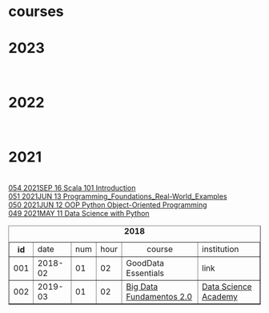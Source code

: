 # courses
<html>

  
  <h1><b>2023</b></h1><br>
  
  <h1><b>2022</b></h1><br>
  
  <h1><b>2021</b></h1><br>
  <a href="https://cognitiveclass.ai/courses/introduction-to-scala">054 2021SEP 16 Scala 101 Introduction</a><br>
  <a href="https://www.linkedin.com/learning/programming-foundations-real-world-examples">051 2021JUN 13 Programming_Foundations_Real-World_Examples</a><br> 
  <a href="https://www.linkedin.com/learning/python-object-oriented-programming">050 2021JUN 12 OOP Python Object-Oriented Programming</a><br>
  <a href="https://www.simplilearn.com/big-data-and-analytics/python-for-data-science-training">049 2021MAY 11 Data Science with Python</a><br>

  <table border="1">
    <caption><b>2018</b></caption>
    <tr>
        <th>id</th>
        <td>date</td>
        <td>num</td>
	<td>hour</td>
	<td><center>course</center></td>
	<td>institution</td>
    </tr>
    <tr>
        <td>001</td>
        <td>2018-02</td>
        <td>01</td>
		<td>02</td>
		<td>GoodData Essentials</td>
		<td>link</td>
    </tr>
    <tr>
        <td>002</td>
        <td>2019-03</td>
        <td>01</td>
		<td>02</td>
		<td><a href="https://www.datascienceacademy.com.br/course?courseid=big-data-fundamentos">Big Data Fundamentos 2.0</a></td>
		<td><a href="https://www.datascienceacademy.com.br">Data Science Academy</a></td>
    </tr>
</table>
</html>

